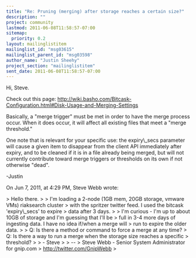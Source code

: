 ```yaml
---
title: "Re: Pruning (merging) after storage reaches a certain size?"
description: ""
project: community
lastmod: 2011-06-08T11:58:57-07:00
sitemap:
  priority: 0.2
layout: mailinglistitem
mailinglist_id: "msg03615"
mailinglist_parent_id: "msg03598"
author_name: "Justin Sheehy"
project_section: "mailinglistitem"
sent_date: 2011-06-08T11:58:57-07:00
---
```



Hi, Steve.

Check out this page: 
http://wiki.basho.com/Bitcask-Configuration.html#Disk-Usage-and-Merging-Settings

Basically, a "merge trigger" must be met in order to have the merge process 
occur. When it does occur, it will affect all existing files that meet a 
"merge threshold."

One note that is relevant for your specific use: the expiry\\_secs parameter will 
cause a given item to disappear from the client API immediately after expiry, 
and to be cleaned if it is in a file already being merged, but will not 
currently contribute toward merge triggers or thresholds on its own if not 
otherwise "dead".

-Justin


On Jun 7, 2011, at 4:29 PM, Steve Webb wrote:

&gt; Hello there.
&gt; 
&gt; I'm loading a 2-node (1GB mem, 20GB storage, vmware VMs) riaksearch cluster 
&gt; with the spritzer twitter feed. I used the bitcask 'expiry\\_secs' to expire 
&gt; data after 3 days.
&gt; 
&gt; I'm curious - I'm up to about 10GB of storage and I'm guessing that I'll be 
&gt; full in 3-4 more days of ingesting data. I have no idea if/when a merge will 
&gt; run to expire the older data.
&gt; 
&gt; Q: Is there a method or command to force a merge at any time?
&gt; Q: Is there a way to run a merge when the storage size reaches a specific 
&gt; threshold?
&gt; 
&gt; - Steve
&gt; 
&gt; --
&gt; Steve Webb - Senior System Administrator for gnip.com
&gt; http://twitter.com/GnipWebb
&gt; 
